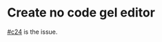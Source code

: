 # Create no code gel editor
[\#c24](https://codeberg.org/splitcells-net/net.splitcells.network.community/issues/24) is the issue.